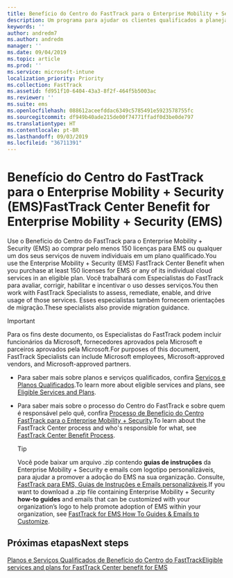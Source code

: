 ```yaml
---
title: Benefício do Centro do FastTrack para o Enterprise Mobility + Security (EMS)
description: Um programa para ajudar os clientes qualificados a planejar e implantar o Intune e o Azure Active Directory Premium
keywords: ''
author: andredm7
ms.author: andredm
manager: ''
ms.date: 09/04/2019
ms.topic: article
ms.prod: ''
ms.service: microsoft-intune
localization_priority: Priority
ms.collection: FastTrack
ms.assetid: fd951f10-6404-43a3-8f2f-464f5b5003ac
ms.reviewer: ''
ms.suite: ems
ms.openlocfilehash: 088612aceefddac6349c5785491e5923578755fc
ms.sourcegitcommit: df949b40ade215de00f74771ffadf0d3be0de797
ms.translationtype: HT
ms.contentlocale: pt-BR
ms.lasthandoff: 09/03/2019
ms.locfileid: "36711391"
---
```

# <a name="fasttrack-center-benefit-for-enterprise-mobility--security-ems"></a><span data-ttu-id="2e29f-103">Benefício do Centro do FastTrack para o Enterprise Mobility + Security (EMS)</span><span class="sxs-lookup"><span data-stu-id="2e29f-103">FastTrack Center Benefit for Enterprise Mobility + Security (EMS)</span></span>

<span data-ttu-id="2e29f-104">Use o Benefício do Centro do FastTrack para o Enterprise Mobility + Security (EMS) ao comprar pelo menos 150 licenças para EMS ou qualquer um dos seus serviços de nuvem individuais em um plano qualificado.</span><span class="sxs-lookup"><span data-stu-id="2e29f-104">You use the Enterprise Mobility + Security (EMS) FastTrack Center Benefit when you purchase at least 150 licenses for EMS or any of its individual cloud services in an eligible plan.</span></span> <span data-ttu-id="2e29f-105">Você trabalhará com Especialistas do FastTrack para avaliar, corrigir, habilitar e incentivar o uso desses serviços.</span><span class="sxs-lookup"><span data-stu-id="2e29f-105">You then work with FastTrack Specialists to assess, remediate, enable, and drive usage of those services.</span></span> <span data-ttu-id="2e29f-106">Esses especialistas também fornecem orientações de migração.</span><span class="sxs-lookup"><span data-stu-id="2e29f-106">These specialists also provide migration guidance.</span></span> 

> [!IMPORTANT]
> <span data-ttu-id="2e29f-107">Para os fins deste documento, os Especialistas do FastTrack podem incluir funcionários da Microsoft, fornecedores aprovados pela Microsoft e parceiros aprovados pela Microsoft.</span><span class="sxs-lookup"><span data-stu-id="2e29f-107">For purposes of this document, FastTrack Specialists can include Microsoft employees, Microsoft-approved vendors, and Microsoft-approved partners.</span></span>

- <span data-ttu-id="2e29f-108">Para saber mais sobre planos e serviços qualificados, confira [Serviços e Planos Qualificados](M365-eligible-services-and-plans.md).</span><span class="sxs-lookup"><span data-stu-id="2e29f-108">To learn more about eligible services and plans, see [Eligible Services and Plans](M365-eligible-services-and-plans.md).</span></span>

- <span data-ttu-id="2e29f-109">Para saber mais sobre o processo do Centro do FastTrack e sobre quem é responsável pelo quê, confira [Processo de Benefício do Centro FastTrack para o Enterprise Mobility + Security](EMS-fasttrack-process.md).</span><span class="sxs-lookup"><span data-stu-id="2e29f-109">To learn about the FastTrack Center process and who's responsible for what, see [FastTrack Center Benefit Process](EMS-fasttrack-process.md).</span></span>

    > [!TIP]
    > <span data-ttu-id="2e29f-110">Você pode baixar um arquivo .zip contendo **guias de instruções** da Enterprise Mobility + Security e emails com logotipo personalizáveis, para ajudar a promover a adoção do EMS na sua organização. Consulte, [FastTrack para EMS, Guias de Instruções e Emails personalizáveis](https://gallery.technet.microsoft.com/FastTrack-for-EMS-How-To-f170da4c).</span><span class="sxs-lookup"><span data-stu-id="2e29f-110">If you want to download a .zip file containing Enterprise Mobility + Security **how-to guides** and emails that can be customized with your organization’s logo to help promote adoption of EMS within your organization, see [FastTrack for EMS How To Guides & Emails to Customize](https://gallery.technet.microsoft.com/FastTrack-for-EMS-How-To-f170da4c).</span></span>

## <a name="next-steps"></a><span data-ttu-id="2e29f-111">Próximas etapas</span><span class="sxs-lookup"><span data-stu-id="2e29f-111">Next steps</span></span>

[<span data-ttu-id="2e29f-112">Planos e Serviços Qualificados de Benefício do Centro do FastTrack</span><span class="sxs-lookup"><span data-stu-id="2e29f-112">Eligible services and plans for FastTrack Center benefit for EMS</span></span>](M365-eligible-services-and-plans.md)


